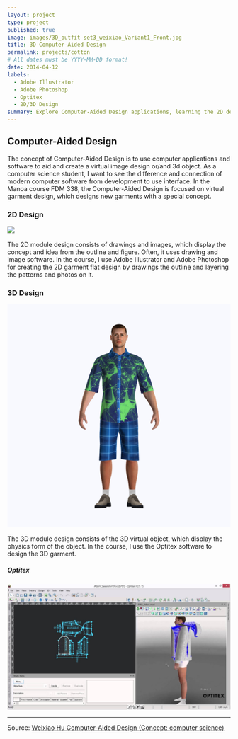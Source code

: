 ```yaml
---
layout: project
type: project
published: true
image: images/3D_outfit set3_weixiao_Variant1_Front.jpg
title: 3D Computer-Aided Design
permalink: projects/cotton
# All dates must be YYYY-MM-DD format!
date: 2014-04-12
labels:
  - Adobe Illustrator
  - Adobe Photoshop
  - Optitex
  - 2D/3D Design
summary: Explore Computer-Aided Design applications, learning the 2D design and 3D virtual garment design.
---
```


## Computer-Aided Design

The concept of Computer-Aided Design is to use computer applications and software to aid and create a virtual image design or/and 3d object. 
As a computer science student, I want to see the difference and connection of modern computer software from development to use interface.
In the Manoa course FDM 338, the Computer-Aided Design is focused on virtual garment design, which designs new garments with a special concept.

### 2D Design

<img class="ui floated rounded image" src="../images/weixiao_338_T-shirt flat Template_S2022 1.png">

The 2D module design consists of drawings and images, which display the concept and idea from the outline and figure. 
Often, it uses drawing and image software. In the course, I use Adobe Illustrator and Adobe Photoshop for creating the 2D garment flat design by drawings the outline and layering the patterns and photos on it.

### 3D Design

<img class="ui floated rounded image" src="../images/3D_outfit set3_weixiao_Variant1_Front.jpg">

The 3D module design consists of the 3D virtual object, which display the physics form of the object. 
In the course, I use the Optitex software to design the 3D garment.

##### Optitex

<img class="ui floated rounded image" src="../images/maxresdefault.jpg">


<hr>

Source: <a href="https://drive.google.com/drive/folders/1XNXp-QvWUa5L2IwNfTFVYcXT-cTCxB5O?usp=sharing"><i class="large github icon "></i>Weixiao Hu Computer-Aided Design (Concept: computer science) </a>
